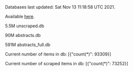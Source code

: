 Databases last updated: Sat Nov 13 11:18:58 UTC 2021. 

Available [here](https://github.com/cbeauhilton/ash-db/releases).

5.5M	unscraped.db

90M	abstracts.db

591M	abstracts_full.db

Current number of items in db:
[{"count(*)": 93309}]

Current number of scraped items in db:
[{"count(*)": 73252}]
